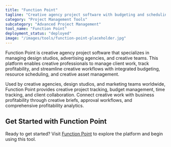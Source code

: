 ```yaml
---
title: "Function Point"
tagline: "Creative agency project software with budgeting and scheduling"
category: "Project Management Tools"
subcategory: "Advanced Project Management"
tool_name: "Function Point"
deployment_status: "deployed"
image: "/images/tools/function-point-placeholder.jpg"
---
```

Function Point is creative agency project software that specializes in managing design studios, advertising agencies, and creative teams. This platform enables creative professionals to manage client work, track profitability, and streamline creative workflows with integrated budgeting, resource scheduling, and creative asset management.

Used by creative agencies, design studios, and marketing teams worldwide, Function Point provides creative project tracking, budget management, time tracking, and client collaboration. Connect creative work with business profitability through creative briefs, approval workflows, and comprehensive profitability analytics.

## Get Started with Function Point

Ready to get started? Visit [Function Point](https://www.functionpoint.com) to explore the platform and begin using this tool.